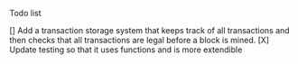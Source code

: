 Todo list

[] Add a transaction storage system that keeps track of all transactions and then checks that all transactions are legal before a block
is mined.
[X] Update testing so that it uses functions and is more extendible 